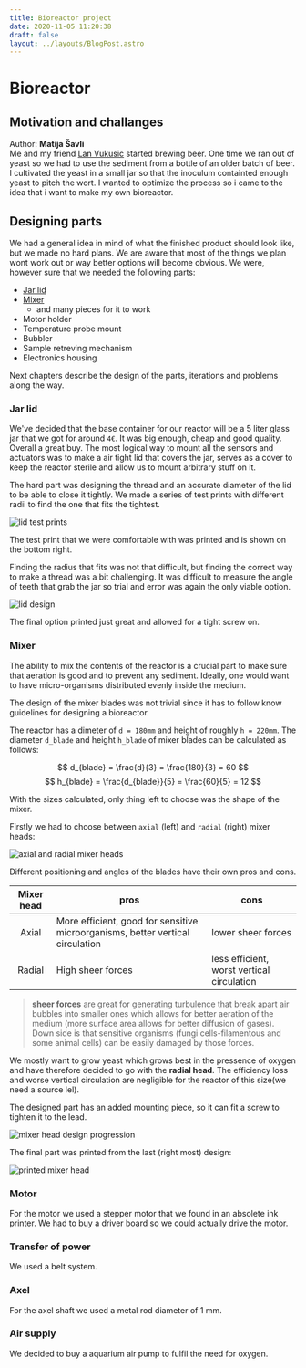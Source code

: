 ```yaml
---
title: Bioreactor project
date: 2020-11-05 11:20:38
draft: false
layout: ../layouts/BlogPost.astro
---
```


# Bioreactor

## Motivation and challanges

Author:  **Matija Šavli**  
Me and my friend [Lan Vukusic](https://github.com/LanVukusic) started brewing beer. One time we ran out of yeast so we had to use the sediment from a bottle of an older batch of beer. I cultivated the yeast in a small jar so that the inoculum containted enough yeast to pitch the wort. I wanted to optimize the process so i came to the idea that i want to make my own bioreactor.  

## Designing parts

We had a general idea in mind of what the finished product should look like, but we made no hard plans. We are aware that most of the things we plan wont work out or way better options will become obvious.
We were, however sure that we needed the following parts:

- [Jar lid](#jar-lid)
- [Mixer](#mixer)
  - and many pieces for it to work
- Motor holder
- Temperature probe mount
- Bubbler
- Sample retreving mechanism
- Electronics housing

Next chapters describe the design of the parts, iterations and problems along the way.

### Jar lid

We've decided that the base container for our reactor will be a 5 liter glass jar that we got for around `4€`. It was big enough, cheap and good quality. Overall a great buy.
The most logical way to mount all the sensors and actuators was to make a air tight lid that covers the jar, serves as a cover to keep the reactor sterile and allow us to mount arbitrary stuff on it.

The hard part was designing the thread and an accurate diameter of the lid to be able to close it tightly. We made a series of test prints with different radii to find the one that fits the tightest.

![lid test prints](../../public/img/lid_prints.png)

The test print that we were comfortable with was printed and is shown on the bottom right.  

Finding the radius that fits was not that difficult, but finding the correct way to make a thread was a bit challenging. It was difficult to measure the angle of teeth that grab the jar so trial and error was again the only viable option.  

![lid design](../../public/img/lid_autocad.png)

The final option printed just great and allowed for a tight screw on.

### Mixer

The ability to mix the contents of the reactor is a crucial part to make sure that aeration is good and to prevent any sediment. Ideally, one would want to have micro-organisms distributed evenly inside the medium.  

The design of the mixer blades was not trivial since it has to follow know guidelines for designing a bioreactor.


The reactor has a dimeter of `d = 180mm` and height of roughly `h = 220mm`.
The diameter `d_blade` and height `h_blade` of mixer blades can be calculated as follows:  

$$
d_{blade} = \frac{d}{3} = \frac{180}{3} = 60
$$
$$
h_{blade} = \frac{d_{blade}}{5} = \frac{60}{5} = 12
$$

With the sizes calculated, only thing left to choose was the shape of the mixer.  

Firstly we had to choose between `axial` (left) and `radial` (right) mixer heads:  

![axial and radial mixer heads](../../public/img/mixer_heads.png)

 Different positioning and angles of the blades have their own pros and cons.  

| Mixer head | pros | cons |
| :---: | --- | --- |
| Axial | More efficient, good for sensitive microorganisms, better vertical circulation | lower sheer forces |
| Radial | High sheer forces | less efficient, worst vertical circulation |

> **sheer forces** are great for generating turbulence that break apart air bubbles into smaller ones which allows for better aeration of the medium (more surface area allows for better diffusion of gases).
> Down side is that sensitive organisms (fungi cells-filamentous and some animal cells) can be easily damaged by those forces.  

We mostly want to grow yeast which grows best in the pressence of oxygen and have therefore decided to go with the **radial head**. The efficiency loss and worse
vertical circulation are negligible for the reactor of this size(we need a source lel).  

The designed part has an added mounting piece, so it can fit a screw to tighten it to the lead.  

![mixer head design progression](../../public/img/mixer_designs.png)

The final part was printed from the last (right most) design:  

![printed mixer head](../../public/img/mixer_print.jpg)  

### Motor
For the motor we used a stepper motor that we found in an absolete ink printer. We had to buy a driver board so we could actually drive the motor.  
### Transfer of power
We used a belt system.  
### Axel
For the axel shaft we used a metal rod diameter of 1 mm.  
### Air supply
We decided to buy a aquarium air pump to fulfil the need for oxygen.